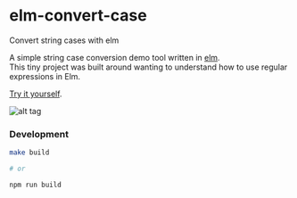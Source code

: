 # elm-convert-case
Convert string cases with elm

A simple string case conversion demo tool written in [elm](http://elm-lang.org/).  
This tiny project was built around wanting to understand how to use regular expressions in Elm.

[Try it yourself](http://chrisbuttery.github.io/elm-convert-case/build/index.html).

![alt tag](https://github.com/chrisbuttery/elm-convert-case/blob/master/example.gif)

### Development

```bash
make build

# or

npm run build
```